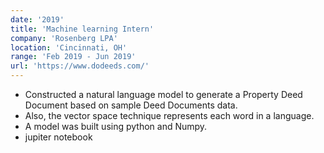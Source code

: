 ```yaml
---
date: '2019'
title: 'Machine learning Intern'
company: 'Rosenberg LPA'
location: 'Cincinnati, OH'
range: 'Feb 2019 - Jun 2019'
url: 'https://www.dodeeds.com/'
---
```


- Constructed a natural language model to generate a Property Deed Document based on sample Deed Documents data.
- Also, the vector space technique represents each word in a language.
- A model was built using python and Numpy.
- jupiter notebook 
